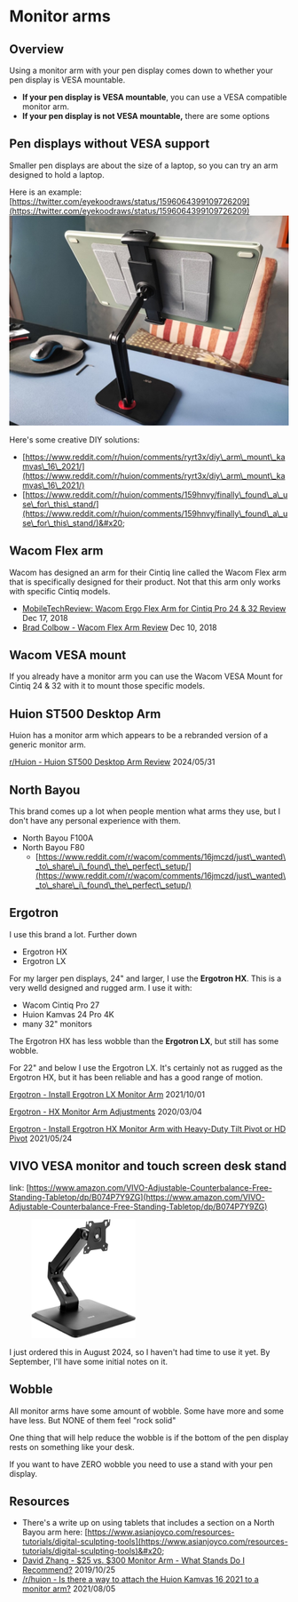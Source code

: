 # Monitor arms

## Overview

Using a monitor arm with your pen display comes down to whether your pen display is VESA mountable.

* **If your pen display is VESA mountable**, you can use a VESA compatible monitor arm.
* **If your pen display is not VESA mountable,** there are some options

## Pen displays without VESA support

Smaller pen displays are about the size of a laptop, so you can try an arm designed to hold a laptop.

Here is an example: [https://twitter.com/eyekoodraws/status/1596064399109726209](https://twitter.com/eyekoodraws/status/1596064399109726209) \
![](../.gitbook/assets/FiZcG7UUUAAXi62.jpg)

Here's some creative DIY solutions:

* [https://www.reddit.com/r/huion/comments/ryrt3x/diy\_arm\_mount\_kamvas\_16\_2021/](https://www.reddit.com/r/huion/comments/ryrt3x/diy\_arm\_mount\_kamvas\_16\_2021/)  &#x20;
* [https://www.reddit.com/r/huion/comments/159hnvy/finally\_found\_a\_use\_for\_this\_stand/](https://www.reddit.com/r/huion/comments/159hnvy/finally\_found\_a\_use\_for\_this\_stand/)&#x20;



## **Wacom Flex arm**

Wacom has designed an arm for their Cintiq line called the Wacom Flex arm that is specifically designed for their product. Not that this arm only works with specific Cintiq models.

* [MobileTechReview: Wacom Ergo Flex Arm for Cintiq Pro 24 & 32 Review](https://www.youtube.com/watch?v=iuqRv5wN2p8) Dec 17, 2018
* [Brad Colbow - Wacom Flex Arm Review](https://www.youtube.com/watch?v=4zIKQqBeF9o) Dec 10, 2018

## **Wacom VESA mount**

If you already have a monitor arm you can use the Wacom VESA Mount for Cintiq 24 & 32 with it to mount those specific models.

## Huion ST500 Desktop Arm&#x20;

Huion has a monitor arm which appears to be a rebranded version of a generic monitor arm.

[r/Huion - Huion ST500 Desktop Arm Review](https://www.reddit.com/r/huion/comments/1d5bin3/huion\_st500\_desktop\_arm\_review/) 2024/05/31&#x20;

## North Bayou

This brand comes up a lot when people mention what arms they use, but I don't have any personal experience with them.

* North Bayou F100A
* North Bayou F80
  * [https://www.reddit.com/r/wacom/comments/16jmczd/just\_wanted\_to\_share\_i\_found\_the\_perfect\_setup/](https://www.reddit.com/r/wacom/comments/16jmczd/just\_wanted\_to\_share\_i\_found\_the\_perfect\_setup/)

## Ergotron

I use this brand a lot. Further down&#x20;

* Ergotron HX&#x20;
* Ergotron LX

For my larger pen displays, 24" and larger, I use the **Ergotron HX**. This is a very welld designed and rugged arm. I use it with:

* &#x20;Wacom Cintiq Pro 27
* Huion Kamvas 24 Pro 4K
* many 32" monitors

The Ergotron HX has less wobble than the **Ergotron LX**, but still has some wobble.

For 22" and below I use the Ergotron LX. It's certainly not as rugged as the Ergotron HX, but it has been reliable and has a good range of motion.

[Ergotron - Install Ergotron LX Monitor Arm](https://www.youtube.com/watch?v=8w\_3pzQcjfg) 2021/10/01

[Ergotron - HX Monitor Arm Adjustments](https://www.youtube.com/watch?v=giOfhNkGGdY) 2020/03/04&#x20;

[Ergotron - Install Ergotron HX Monitor Arm with Heavy-Duty Tilt Pivot or HD Pivot](https://www.youtube.com/watch?v=3GZYP7DwwCA) 2021/05/24&#x20;

## VIVO VESA monitor and touch screen desk stand

link: [https://www.amazon.com/VIVO-Adjustable-Counterbalance-Free-Standing-Tabletop/dp/B074P7Y9ZG](https://www.amazon.com/VIVO-Adjustable-Counterbalance-Free-Standing-Tabletop/dp/B074P7Y9ZG)

<div align="left">

<figure><img src="../.gitbook/assets/71bI0bDLiyL._AC_SL1500_.jpg" alt="" width="188"><figcaption></figcaption></figure>

</div>

I just ordered this in August 2024, so I haven't had time to use it yet. By September, I'll have some initial notes on it.&#x20;

## Wobble

All monitor arms have some amount of wobble. Some have more and some have less. But NONE of them feel "rock solid"

One thing that will help reduce the wobble is if the bottom of the pen display rests on something like your desk.

If you want to have ZERO wobble you need to use a stand with your pen display.



## Resources

* There's a write up on using tablets that includes a section on a North Bayou arm here: [https://www.asianjoyco.com/resources-tutorials/digital-sculpting-tools](https://www.asianjoyco.com/resources-tutorials/digital-sculpting-tools)&#x20;
* [David Zhang - $25 vs. $300 Monitor Arm - What Stands Do I Recommend?](https://www.youtube.com/watch?v=\_\_K4V8pFhf4) 2019/10/25&#x20;
* [/r/huion - Is there a way to attach the Huion Kamvas 16 2021 to a monitor arm?](https://www.reddit.com/r/huion/comments/oygb83/is\_there\_a\_way\_to\_attach\_the\_huion\_kamvas\_16\_2021/) 2021/08/05&#x20;



